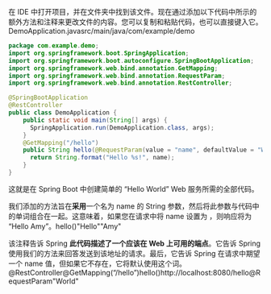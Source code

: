 在 IDE 中打开项目，并在文件夹中找到该文件。现在通过添加以下代码中所示的额外方法和注释来更改文件的内容。您可以复制和粘贴代码，也可以直接键入它。DemoApplication.javasrc/main/java/com/example/demo
```java
package com.example.demo;
import org.springframework.boot.SpringApplication;
import org.springframework.boot.autoconfigure.SpringBootApplication;
import org.springframework.web.bind.annotation.GetMapping;
import org.springframework.web.bind.annotation.RequestParam;
import org.springframework.web.bind.annotation.RestController;

@SpringBootApplication
@RestController
public class DemoApplication {
    public static void main(String[] args) {
      SpringApplication.run(DemoApplication.class, args);
    }
    @GetMapping("/hello")
    public String hello(@RequestParam(value = "name", defaultValue = "World") String name) {
      return String.format("Hello %s!", name);
    }
}
```
这就是在 Spring Boot 中创建简单的 “Hello World” Web 服务所需的全部代码。

我们添加的方法旨在**采用**一个名为 name 的 String 参数，然后将此参数与代码中的单词组合在一起。这意味着，如果您在请求中将 name 设置为 ，则响应将为 “Hello Amy”。hello()"Hello""Amy"

该注释告诉 Spring **此代码描述了一个应该在 Web 上可用的端点**。它告诉 Spring 使用我们的方法来回答发送到该地址的请求。最后，它告诉 Spring 在请求中期望一个 name 值，但如果它不存在，它将默认使用这个词。@RestController@GetMapping(“/hello”)hello()http://localhost:8080/hello@RequestParam"World"